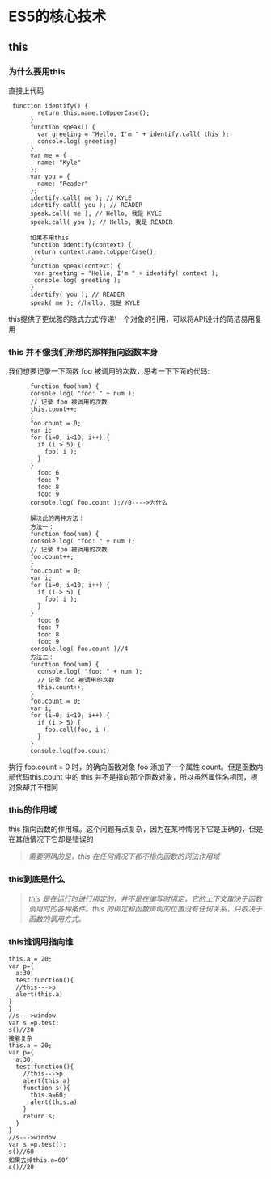 # ES5的核心技术

## this

### 为什么要用this

直接上代码

```
 function identify() {
        return this.name.toUpperCase();
      }
      function speak() {
        var greeting = "Hello, I'm " + identify.call( this );
        console.log( greeting)
      }
      var me = {
        name: "Kyle"
      };
      var you = {
        name: "Reader"
      };
      identify.call( me ); // KYLE
      identify.call( you ); // READER
      speak.call( me ); // Hello, 我是 KYLE
      speak.call( you ); // Hello, 我是 READER
      
      如果不用this
      function identify(context) {
       return context.name.toUpperCase();
      }
      function speak(context) {
       var greeting = "Hello, I'm " + identify( context );
       console.log( greeting );
      }
      identify( you ); // READER
      speak( me ); //hello, 我是 KYLE
```

this提供了更优雅的隐式方式’传递‘一个对象的引用，可以将API设计的简洁易用复用

### this 并不像我们所想的那样指向函数本身

我们想要记录一下函数 foo 被调用的次数，思考一下下面的代码:

```
      function foo(num) {
      console.log( "foo: " + num );
      // 记录 foo 被调用的次数
      this.count++;
      }
      foo.count = 0;
      var i;
      for (i=0; i<10; i++) {
        if (i > 5) {
          foo( i );
        }
      }
        foo: 6
        foo: 7
        foo: 8
        foo: 9
      console.log( foo.count );//0---->为什么
      
      解决此的两种方法：
      方法一：
      function foo(num) {
      console.log( "foo: " + num );
      // 记录 foo 被调用的次数
      foo.count++;
      }
      foo.count = 0;
      var i;
      for (i=0; i<10; i++) {
        if (i > 5) {
          foo( i );
        }
      }
        foo: 6
        foo: 7
        foo: 8
        foo: 9
      console.log( foo.count )//4
      方法二：
      function foo(num) {
        console.log( "foo: " + num );
        // 记录 foo 被调用的次数
        this.count++;
      }
      foo.count = 0;
      var i;
      for (i=0; i<10; i++) {
        if (i > 5) {
          foo.call(foo, i );
        }
      }
      console.log(foo.count)
```

执行 foo.count = 0 时，的确向函数对象 foo 添加了一个属性 count。但是函数内部代码this.count 中的 this 并不是指向那个函数对象，所以虽然属性名相同，根对象却并不相同

### this的作用域

this 指向函数的作用域。这个问题有点复杂，因为在某种情况下它是正确的，但是在其他情况下它却是错误的

> *需要明确的是，this 在任何情况下都不指向函数的词法作用域*

### this到底是什么

> *this 是在运行时进行绑定的，并不是在编写时绑定，它的上下文取决于函数调用时的各种条件。this 的绑定和函数声明的位置没有任何关系，只取决于函数的调用方式。*



### this谁调用指向谁

```
this.a = 20;
var p={
  a:30,
  test:function(){
  //this--->p
  alert(this.a)
}
}
//s--->window
var s =p.test;
s()//20
接着复杂
this.a = 20;
var p={
  a:30,
  test:function(){
    //this--->p
    alert(this.a)
    function s(){
      this.a=60;
      alert(this.a)
    }
    return s;
  }
}
//s--->window
var s =p.test();
s()//60
如果去掉this.a=60‘
s()//20
```



